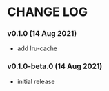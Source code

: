 # CHANGE LOG

### v0.1.0 (14 Aug 2021)

- add lru-cache

### v0.1.0-beta.0 (14 Aug 2021)

- initial release
